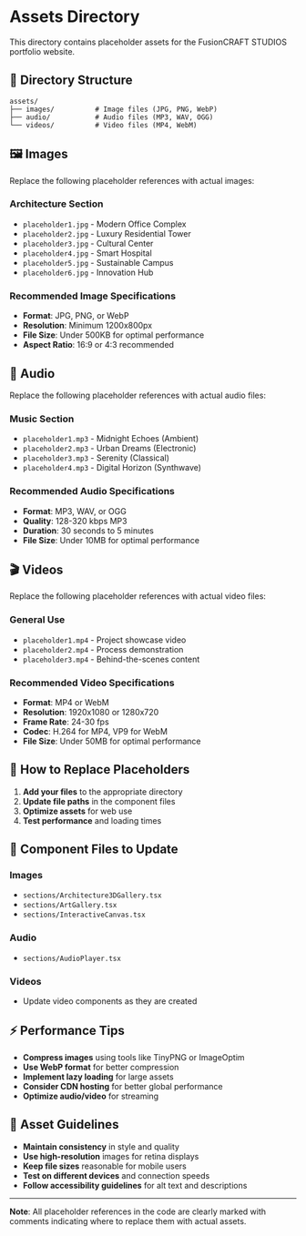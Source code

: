 # Assets Directory

This directory contains placeholder assets for the FusionCRAFT STUDIOS portfolio website.

## 📁 Directory Structure

```
assets/
├── images/          # Image files (JPG, PNG, WebP)
├── audio/           # Audio files (MP3, WAV, OGG)
└── videos/          # Video files (MP4, WebM)
```

## 🖼️ Images

Replace the following placeholder references with actual images:

### Architecture Section
- `placeholder1.jpg` - Modern Office Complex
- `placeholder2.jpg` - Luxury Residential Tower
- `placeholder3.jpg` - Cultural Center
- `placeholder4.jpg` - Smart Hospital
- `placeholder5.jpg` - Sustainable Campus
- `placeholder6.jpg` - Innovation Hub

### Recommended Image Specifications
- **Format**: JPG, PNG, or WebP
- **Resolution**: Minimum 1200x800px
- **File Size**: Under 500KB for optimal performance
- **Aspect Ratio**: 16:9 or 4:3 recommended

## 🎵 Audio

Replace the following placeholder references with actual audio files:

### Music Section
- `placeholder1.mp3` - Midnight Echoes (Ambient)
- `placeholder2.mp3` - Urban Dreams (Electronic)
- `placeholder3.mp3` - Serenity (Classical)
- `placeholder4.mp3` - Digital Horizon (Synthwave)

### Recommended Audio Specifications
- **Format**: MP3, WAV, or OGG
- **Quality**: 128-320 kbps MP3
- **Duration**: 30 seconds to 5 minutes
- **File Size**: Under 10MB for optimal performance

## 🎬 Videos

Replace the following placeholder references with actual video files:

### General Use
- `placeholder1.mp4` - Project showcase video
- `placeholder2.mp4` - Process demonstration
- `placeholder3.mp4` - Behind-the-scenes content

### Recommended Video Specifications
- **Format**: MP4 or WebM
- **Resolution**: 1920x1080 or 1280x720
- **Frame Rate**: 24-30 fps
- **Codec**: H.264 for MP4, VP9 for WebM
- **File Size**: Under 50MB for optimal performance

## 🔧 How to Replace Placeholders

1. **Add your files** to the appropriate directory
2. **Update file paths** in the component files
3. **Optimize assets** for web use
4. **Test performance** and loading times

## 📝 Component Files to Update

### Images
- `sections/Architecture3DGallery.tsx`
- `sections/ArtGallery.tsx`
- `sections/InteractiveCanvas.tsx`

### Audio
- `sections/AudioPlayer.tsx`

### Videos
- Update video components as they are created

## ⚡ Performance Tips

- **Compress images** using tools like TinyPNG or ImageOptim
- **Use WebP format** for better compression
- **Implement lazy loading** for large assets
- **Consider CDN hosting** for better global performance
- **Optimize audio/video** for streaming

## 🎨 Asset Guidelines

- **Maintain consistency** in style and quality
- **Use high-resolution** images for retina displays
- **Keep file sizes** reasonable for mobile users
- **Test on different devices** and connection speeds
- **Follow accessibility guidelines** for alt text and descriptions

---

**Note**: All placeholder references in the code are clearly marked with comments indicating where to replace them with actual assets. 